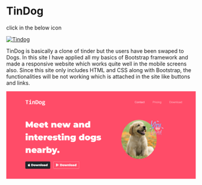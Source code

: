 
# TinDog
click in the below icon

[![Tindog](https://img.shields.io/badge/TinDog-000?style=for-the-badge&logo=ko-fi&logoColor=red)](https://arjunan-k.github.io/TinDog/)

TinDog is basically a clone of tinder but the users have been swaped to Dogs. In this site I have applied all my basics of Bootstrap framework and made a responsive website which works quite well in the mobile screens also. Since this site only includes HTML and CSS along with Bootstrap, the functionalities will be not working which is attached in the site like buttons and links. 

![App Screenshot](https://github.com/arjunan-k/TinDog/blob/master/images/tindog.png?raw=true)
